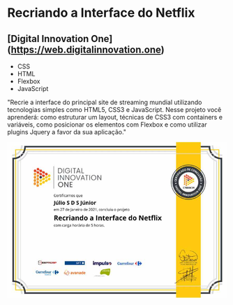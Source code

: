 # Recriando a Interface do Netflix
## [Digital Innovation One] (https://web.digitalinnovation.one)

* CSS <br>
* HTML <br>
* Flexbox <br>
* JavaScript <br>

"Recrie a interface do principal site de streaming mundial utilizando tecnologias simples como HTML5, CSS3 e JavaScript. Nesse projeto você aprenderá: como estruturar um layout, técnicas de CSS3 com containers e variáveis, como posicionar os elementos com Flexbox e como utilizar plugins Jquery a favor da sua aplicação."

![Meu Certificado](certificate/certificate.jpg)